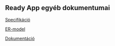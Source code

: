 ## Ready App egyéb dokumentumai
[Specifikáció](https://docs.google.com/document/d/1UzQ3jm2cKdSGBXBR9eocGxWSPyhpASHnEje3cPGQXSA/edit?usp=sharing)

[ER-model](https://drive.google.com/file/d/1HxwJlKJtixJVZJG54yHtsDB1mjPlp57T/view?usp=sharing)

[Dokumentáció](https://drive.google.com/file/d/1SMGwYmW9nkTO2xtO6EGc94nnzsH-iUwd/view?usp=sharing)
